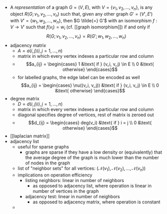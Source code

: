 - A _representation_ of a graph $G = (V, E)$, with $V = \{v_1, v_2, \dots, v_n\}$, is any object $R(G; v_1, v_2, \dots, v_n)$ such that, given any other graph $G' = (V', E')$ with $V' = \{w_1, w_2, \dots, w_n\}$, then $G \tilde{=} G'$ with an isomorphism $f: V \rightarrow V'$ such that $f(v_i) = w_i$ (cf. [[graph isomorphism]]) if and only if
  $$
  R(G; v_1, v_2, \dots, v_n) = R(G'; w_1, w_2, \dots, w_n)
  $$
- adjacency matrix
	- $A = a(i, j) (i, j = 1, \dots, n)$
	- matrix in which every vertex indexes a particular row and column
	- $$a_{ij} = \begin{cases}
	  1 &\text{ if } (v_i, v_j) \in E \\
	  0 &\text{ otherwise}
	  \end{cases}$$
	- for labelled graphs, the edge label can be encoded as well
	  $$a_{ij} = \begin{cases}
	  \nu((v_i, v_j)) &\text{ if } (v_i, v_j) \in E \\
	  0 &\text{ otherwise}
	  \end{cases}$$
- degree matrix
	- $D = d(i, j) (i, j = 1, \dots, n)$
	- matrix in which every vertex indexes a particular row and column
	- diagonal specifies degree of vertices, rest of matrix is zeroed out
	- $$d_{ij} = \begin{cases}
	  deg(v_i) &\text{ if } i = j \\
	  0 &\text{ otherwise}
	  \end{cases}$$
- [[laplacian matrix]]
- adjacency list
	- useful for sparse graphs
		- graphs are sparse if they have a low density or (equivalently) that the average degree of the graph is much lower than the number of nodes in the graph
	- list of "neighbor sets" for all vertices: $(\mathcal{N}(v_1), \mathcal{N}(v_2), \dots, \mathcal{N}(v_n))$
	- implications on operation efficiency
		- listing neighbors: linear in number of neighbors
			- as opposed to adjacency list, where operation is linear in number of vertices in the graph
		- adjacency test: linear in number of neighbors
			- as opposed to adjacency matrix, where operation is constant
	-